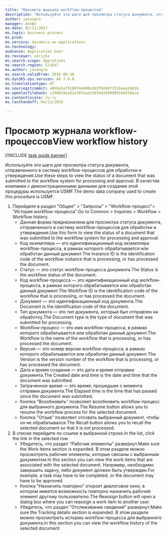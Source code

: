 ```yaml
--- 
title: "Просмотр журнала workflow-процессов"
description: "Используйте эти шаги для просмотра статуса документа, отправленного в систему workflow-процессов для обработки и утверждения."
author: jasongre
manager: AnnBe
ms.date: 02/21/2017
ms.topic: business-process
ms.prod: 
ms.service: dynamics-ax-applications
ms.technology: 
audience: Application User
ms.reviewer: sericks
ms.search.scope: Operations
ms.search.region: Global
ms.author: jasongre
ms.search.validFrom: 2016-06-30
ms.dyn365.ops.version: AX 7.0.0
ms.translationtype: HT
ms.sourcegitcommit: a8b5a5af5108744406a3d2fb84d7151baea2481b
ms.openlocfilehash: c2900c8ead2e387eae3307bd2699d091b6558ac4
ms.contentlocale: ru-ru
ms.lasthandoff: 04/13/2018

---
```

# <a name="view-workflow-history"></a><span data-ttu-id="e646e-103">Просмотр журнала workflow-процессов</span><span class="sxs-lookup"><span data-stu-id="e646e-103">View workflow history</span></span>

[!INCLUDE [task guide banner](../../includes/task-guide-banner.md)]

<span data-ttu-id="e646e-104">Используйте эти шаги для просмотра статуса документа, отправленного в систему workflow-процессов для обработки и утверждения.</span><span class="sxs-lookup"><span data-stu-id="e646e-104">Use these steps to view the status of a document that was submitted to the workflow system for processing and approval.</span></span> <span data-ttu-id="e646e-105">В качестве компании с демонстрационными данными для создания этой процедуры используется USMF.</span><span class="sxs-lookup"><span data-stu-id="e646e-105">The demo data company used to create this procedure is USMF.</span></span>

1. <span data-ttu-id="e646e-106">Перейдите в раздел "Общее" > "Запросы" > "Workflow-процесс"> "История workflow-процесса".</span><span class="sxs-lookup"><span data-stu-id="e646e-106">Go to Common > Inquiries > Workflow > Workflow history.</span></span>
    * <span data-ttu-id="e646e-107">Данная форма предназначена для просмотра статуса документа, отправленного в систему workflow-процессов для обработки и утверждения.</span><span class="sxs-lookup"><span data-stu-id="e646e-107">Use this form to view the status of a document that was submitted to the workflow system for processing and approval.</span></span>  
    * <span data-ttu-id="e646e-108">Код экземпляра — это идентификационный код экземпляра workflow-процесса, в рамках которого обрабатывается или обработан данный документ.</span><span class="sxs-lookup"><span data-stu-id="e646e-108">The Instance ID is      the identification code of the workflow instance that is processing, or has processed the document.</span></span>  
    * <span data-ttu-id="e646e-109">Статус — это статус workflow-процесса документа.</span><span class="sxs-lookup"><span data-stu-id="e646e-109">The Status is the workflow status of the document.</span></span>  
    * <span data-ttu-id="e646e-110">Код workflow-процесса — это идентификационный код workflow-процесса, в рамках которого обрабатывается или обработан данный документ.</span><span class="sxs-lookup"><span data-stu-id="e646e-110">The Workflow ID is the identification code of the workflow that is processing, or has processed the document.</span></span>  
    * <span data-ttu-id="e646e-111">Документ — это идентификационный код документа.</span><span class="sxs-lookup"><span data-stu-id="e646e-111">The Document is the identification code of the document.</span></span>  
    * <span data-ttu-id="e646e-112">Тип документа — это тип документа, который был отправлен на обработку.</span><span class="sxs-lookup"><span data-stu-id="e646e-112">The Document type is the type of document that was submitted for processing.</span></span>  
    * <span data-ttu-id="e646e-113">Workflow-процесс — это имя workflow-процесса, в рамках которого обрабатывается или обработан данный документ.</span><span class="sxs-lookup"><span data-stu-id="e646e-113">The Workflow is the name of the workflow that is processing, or has processed the document.</span></span>  
    * <span data-ttu-id="e646e-114">Версия — это номер версии workflow-процесса, в рамках которого обрабатывается или обработан данный документ.</span><span class="sxs-lookup"><span data-stu-id="e646e-114">The Version is the version number of the workflow that is processing, or has processed the document.</span></span>  
    * <span data-ttu-id="e646e-115">Дата и время создания — это дата и время отправки документа.</span><span class="sxs-lookup"><span data-stu-id="e646e-115">The Created date and time is the date and time that the document was submitted.</span></span>  
    * <span data-ttu-id="e646e-116">Затраченное время — это время, прошедшее с момента отправки документа.</span><span class="sxs-lookup"><span data-stu-id="e646e-116">The Elapsed time is the time that has passed since the document was submitted.</span></span>  
    * <span data-ttu-id="e646e-117">Кнопка "Возобновить" позволяет возобновить workflow-процесс для выбранного документа.</span><span class="sxs-lookup"><span data-stu-id="e646e-117">The Resume button allows you to resume the workflow process for the selected document.</span></span>  
    * <span data-ttu-id="e646e-118">Кнопка "Отзыв" позволяет отозвать выбранный документ, чтобы он не обрабатывался.</span><span class="sxs-lookup"><span data-stu-id="e646e-118">The Recall button allows you to recall the selected document so that it is not processed.</span></span>   
2. <span data-ttu-id="e646e-119">В списке перейдите по ссылке в выбранной строке.</span><span class="sxs-lookup"><span data-stu-id="e646e-119">In the list, click the link in the selected row.</span></span>
    * <span data-ttu-id="e646e-120">Убедитесь, что раздел "Рабочие элементы" развернут.</span><span class="sxs-lookup"><span data-stu-id="e646e-120">Make sure the Work items section is expanded.</span></span>    <span data-ttu-id="e646e-121">В этом разделе можно просмотреть рабочие элементы, которые связаны с выбранным документом.</span><span class="sxs-lookup"><span data-stu-id="e646e-121">In this section you can view the work items that are associated with the selected document.</span></span> <span data-ttu-id="e646e-122">Например, необходимо завершить задачу, либо документ должен быть утвержден.</span><span class="sxs-lookup"><span data-stu-id="e646e-122">For example, a task may have to be completed, or the document may have to be approved.</span></span>  
    * <span data-ttu-id="e646e-123">Кнопка "Назначить повторно" откроет диалоговое окно, в котором имеется возможность повторно назначить рабочий элемент другому пользователю.</span><span class="sxs-lookup"><span data-stu-id="e646e-123">The Reassign button will open a dialog box where you can reassign a work item to another user.</span></span>  
    * <span data-ttu-id="e646e-124">Убедитесь, что раздел "Отслеживание сведений" развернут.</span><span class="sxs-lookup"><span data-stu-id="e646e-124">Make sure the Tracking details section is expanded.</span></span>    <span data-ttu-id="e646e-125">В этом разделе можно просмотреть историю workflow-процесса для выбранного документа.</span><span class="sxs-lookup"><span data-stu-id="e646e-125">In this section you can view the workflow history of the selected document.</span></span>  


